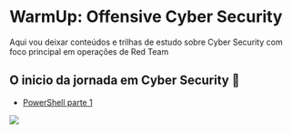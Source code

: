 # WarmUp: Offensive Cyber Security
Aqui vou deixar conteúdos e trilhas de estudo sobre Cyber Security com foco principal em operações de Red Team


## O inicio da jornada em Cyber Security :baby:

- [PowerShell parte 1](teste)

![](https://i.imgur.com/waxVImv.png)
